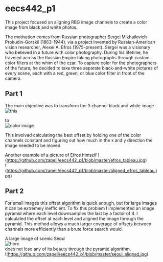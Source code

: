 # eecs442_p1

This project focused on aligning RBG image channels to create a color image from black and white photos.

The motivation comes from Russian photographer Sergei Mikhailovich Prokudin-Gorskii (1863-1944), via a project invented by Russian-American vision researcher, Alexei A. Efros (1975-present).  Sergei was a visionary who believed in a future with color photography. During his lifetime, he traveled across the Russian Empire taking photographs through custom color filters at the whim of the czar. To capture color for the photographers of the future, he decided to take three separate black-and-white pictures of every scene, each with a red, green, or blue color filter in front of the camera.


## Part 1
The main objective was to transform the 3 channel black and white image  
![this](https://github.com/zapell/eecs442_p1/blob/master/00125v.jpg)


to  
![color image](https://github.com/zapell/eecs442_p1/blob/master/00125aligned.jpg)


This involved calculating the best offset by holding one of the color channels constant and figuring out how much in the x and y direction the image needed to be moved.

Another example of a picture of Efros himself
!(https://github.com/zapell/eecs442_p1/blob/master/efros_tableau.jpg)  
!(https://github.com/zapell/eecs442_p1/blob/master/aligned_efros_tableau.jpg)

## Part 2
For small images this offset algorithm is quick enough, but for large images it can be extremely inefficient.  To fix this problem I implemented an image pyramid where each level downsamples the last by a factor of 4.  I calculated the offset at each level and aligned the image through the pyramid.  This method allows a much larger coverage of offsets between channels more efficiently than a brute force search would.  

A large image of scenic Seoul  
![here](https://github.com/zapell/eecs442_p1/blob/master/seoul_tableau.jpg)  
does not lose any of its beauty through the pyramid algorithm.  
!(https://github.com/zapell/eecs442_p1/blob/master/seoul_aligned.jpg)
